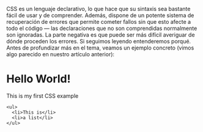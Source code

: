 CSS es un lenguaje declarativo, lo que hace que su sintaxis sea bastante fácil de usar y de comprender. Además, dispone de un potente sistema de recuperación de errores que permite cometer fallos sin que esto afecte a todo el código — las declaraciones que no son comprendidas normalmente son ignoradas. La parte negativa es que puede ser más difícil averiguar de dónde proceden los errores. Si seguimos leyendo entenderemos porqué.
Antes de profundizar más en el tema, veamos un ejemplo concreto (vimos algo parecido en nuestro artículo anterior):

<!DOCTYPE html>
<html>
  <head>
    <meta charset="utf-8">
    <title>My CSS experiment</title>
    <link rel="stylesheet" href="style.css">
  </head>
  <body>
    <h1>Hello World!</h1>
    <p>This is my first CSS example</p>

    <ul>
      <li>This is</li>
      <li>a list</li>
    </ul>
  </body>
</html>
